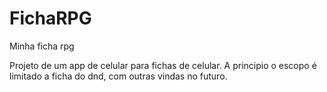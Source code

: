 # FichaRPG
Minha ficha rpg

Projeto de um app de celular para fichas de celular.
A principio o escopo é limitado a ficha do dnd, com outras vindas no futuro.
